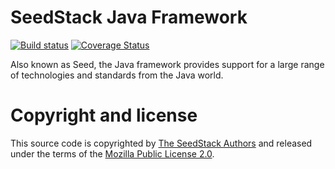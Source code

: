# SeedStack Java Framework

[![Build status](https://travis-ci.org/seedstack/seed.svg?branch=master)](https://travis-ci.org/seedstack/seed) [![Coverage Status](https://coveralls.io/repos/seedstack/seed/badge.svg?branch=master)](https://coveralls.io/r/seedstack/seed?branch=master)

Also known as Seed, the Java framework provides support for a large range of technologies and standards from the Java world.

# Copyright and license

This source code is copyrighted by [The SeedStack Authors](https://github.com/seedstack/seedstack/blob/master/AUTHORS) and
released under the terms of the [Mozilla Public License 2.0](https://www.mozilla.org/MPL/2.0/). 
